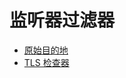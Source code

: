 # 监听器过滤器

  - [原始目的地](listener_filters/original_dst_filter.md)
  - [TLS 检查器](listener_filters/tls_inspector.md)